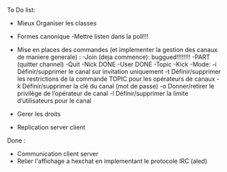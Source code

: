 To Do list:

- Mieux Organiser les classes
- Formes canonique
-Mettre listen dans la poll!!!
- Mise en places des commandes (et implementer la gestion des canaux de maniere generale)
      : -Join (deja commence): buggued!!!!!!!!
        -PART (quitter channel)
        -Quit
        -Nick   DONE
        -User   DONE
        -Topic
        -Kick
        -Mode:
			-i Définir/supprimer le canal sur invitation uniquement
			-t Définir/supprimer les restrictions de la commande TOPIC pour les opérateurs de canaux
			-k Définir/supprimer la clé du canal (mot de passe)
			-o Donner/retirer le privilège de l’opérateur de canal
			-l Définir/supprimer la limite d’utilisateurs pour le canal
- Gerer les droits

- Replication server client

Done :

- Communication client server
- Relier l'affichage a hexchat en implementant le protocole IRC (aled)